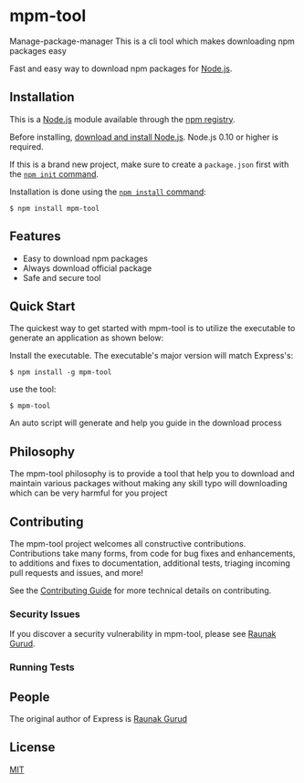 # mpm-tool
Manage-package-manager
This is a cli tool which makes downloading npm packages easy

  Fast and easy way to download npm packages for [Node.js](http://nodejs.org).

## Installation

This is a [Node.js](https://nodejs.org/en/) module available through the
[npm registry](https://www.npmjs.com/).

Before installing, [download and install Node.js](https://nodejs.org/en/download/).
Node.js 0.10 or higher is required.

If this is a brand new project, make sure to create a `package.json` first with
the [`npm init` command](https://docs.npmjs.com/creating-a-package-json-file).

Installation is done using the
[`npm install` command](https://docs.npmjs.com/getting-started/installing-npm-packages-locally):

```console
$ npm install mpm-tool
```

## Features

  * Easy to download npm packages
  * Always download official package
  * Safe and secure tool

## Quick Start

  The quickest way to get started with mpm-tool is to utilize the executable to generate an application as shown below:

  Install the executable. The executable's major version will match Express's:

```console
$ npm install -g mpm-tool
```

  use the tool:

```console
$ mpm-tool 
```
  An auto script will generate and help you guide in the download process

## Philosophy

  The mpm-tool philosophy is to provide a tool that help you to download and maintain various 
  packages without making any skill typo will downloading which can be very harmful for you 
  project

## Contributing


The mpm-tool project welcomes all constructive contributions. Contributions take many forms,
from code for bug fixes and enhancements, to additions and fixes to documentation, additional
tests, triaging incoming pull requests and issues, and more!

See the [Contributing Guide](Contributing.md) for more technical details on contributing.

### Security Issues

If you discover a security vulnerability in mpm-tool, please see [Raunak Gurud](raunakgurud2121@gmail.com).

### Running Tests


## People

The original author of Express is [Raunak Gurud](https://github.com/raunakgurud09)

## License

  [MIT](LICENSE)
